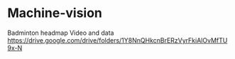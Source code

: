# Machine-vision
Badminton headmap
Video and data
https://drive.google.com/drive/folders/1Y8NnQHkcnBrERzVyrFkiAlOvMfTU9x-N

